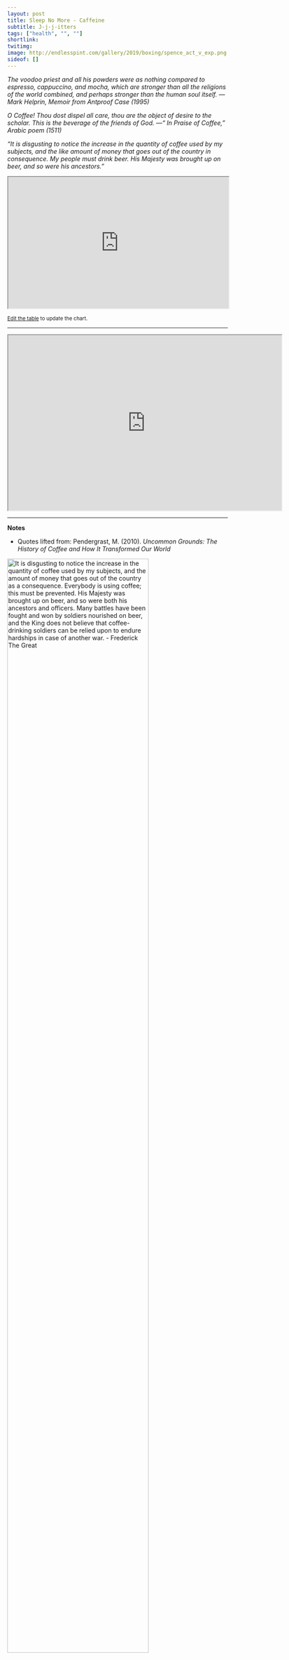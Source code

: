 ```yaml
---
layout: post
title: Sleep No More - Caffeine
subtitle: J-j-j-itters
tags: ["health", "", ""]
shortlink: 
twitimg: 
image: http://endlesspint.com/gallery/2019/boxing/spence_act_v_exp.png
sideof: []
---
```



_The voodoo priest and all his powders were as nothing compared to espresso, cappuccino, and mocha, which are stronger than all the religions of the world combined, and perhaps stronger than the human soul itself. —Mark Helprin, Memoir from Antproof Case (1995)_

_O Coffee! Thou dost dispel all care, thou are the object of desire to the scholar. This is the beverage of the friends of God. —“ In Praise of Coffee,” Arabic poem (1511)_

_“It is disgusting to notice the increase in the quantity of coffee used by my subjects, and the like amount of money that goes out of the country in consequence. My people must drink beer. His Majesty was brought up on beer, and so were his ancestors.”_


<iframe src="https://docs.google.com/spreadsheets/d/e/2PACX-1vTRfh2n1vwODQT04tOcrx0mhZf_JYG4n9myGJB2JMHau40tjtxO-pXt4JR00neMgCsNrdTNbbkLT4kZ/pubhtml?gid=0&amp;single=true&amp;widget=true&amp;headers=false" width="100%" height="300"></iframe>

<sub><a href="https://docs.google.com/spreadsheets/d/1jQIdljiXKW9WDHQDDlVx-alLjbBDRxH7bds-ZkvRv4U/edit?usp=sharing" target="_blank">Edit the table</a> to update the chart.</sub>


---

<iframe src="https://docs.google.com/spreadsheets/d/e/2PACX-1vTRfh2n1vwODQT04tOcrx0mhZf_JYG4n9myGJB2JMHau40tjtxO-pXt4JR00neMgCsNrdTNbbkLT4kZ/pubchart?oid=854353585&amp;format=interactive" width="625" height="400" align="middle"></iframe>

---

**Notes**

- Quotes lifted from: Pendergrast, M. (2010). _Uncommon Grounds: The History of Coffee and How It Transformed Our World_

<a href="https://www.azquotes.com/quote/554014" title="Frederick The Great quote"><img src="//www.azquotes.com/public/picture_quotes/58/44/5844b35d5546a56223ff2daeb41c19cf/frederick-the-great-554014.jpg" alt="It is disgusting to notice the increase in the quantity of coffee used by my subjects, and the amount of money that goes out of the country as a consequence. Everybody is using coffee; this must be prevented. His Majesty was brought up on beer, and so were both his ancestors and officers. Many battles have been fought and won by soldiers nourished on beer, and the King does not believe that coffee-drinking soldiers can be relied upon to endure hardships in case of another war. - Frederick The Great" width="80%"></a>
